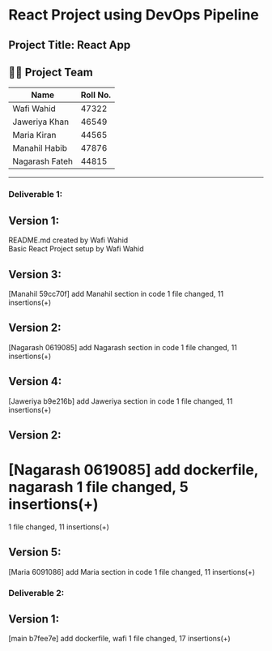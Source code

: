# React Project using DevOps Pipeline

## Project Title: React App

## 👨‍💻 Project Team

| Name           | Roll No. |
| -------------- | -------- |
| Wafi Wahid     | 47322    |
| Jaweriya Khan  | 46549    |
| Maria Kiran    | 44565    |
| Manahil Habib  | 47876    |
| Nagarash Fateh | 44815    |

---

### Deliverable 1:

## Version 1:

README.md created by Wafi Wahid<br>
Basic React Project setup by Wafi Wahid

## Version 3:

[Manahil 59cc70f] add Manahil section in code
1 file changed, 11 insertions(+)

## Version 2:

[Nagarash 0619085] add Nagarash section in code
1 file changed, 11 insertions(+)

## Version 4:

[Jaweriya b9e216b] add Jaweriya section in code
 1 file changed, 11 insertions(+)

## Version 2:
[Nagarash 0619085] add dockerfile, nagarash
 1 file changed, 5 insertions(+)
=======
1 file changed, 11 insertions(+)

## Version 5:

[Maria 6091086] add Maria section in code
1 file changed, 11 insertions(+)

### Deliverable 2:

## Version 1:

[main b7fee7e] add dockerfile, wafi
1 file changed, 17 insertions(+)
